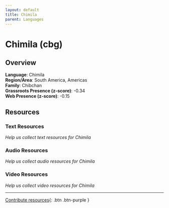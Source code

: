 ```yaml
---
layout: default
title: Chimila
parent: Languages
---
```


# Chimila (cbg)

## Overview

**Language**: Chimila  
**Region/Area**: South America, Americas  
**Family**: Chibchan  
**Grassroots Presence (z-score)**: -0.34  
**Web Presence (z-score)**: -0.15  

## Resources

### Text Resources
*Help us collect text resources for Chimila*

### Audio Resources
*Help us collect audio resources for Chimila*

### Video Resources
*Help us collect video resources for Chimila*

---

[Contribute resources](https://forms.office.com/e/1SfLJx3u1r){: .btn .btn-purple }
